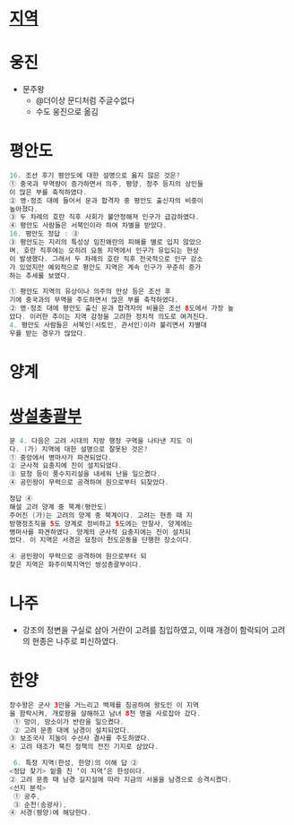 # [지역](https://parksunny.tistory.com/44?category=860754)

# 웅진
* 문주왕 
  * @더이상 문디처럼 주글수없다 
  * 수도 웅진으로 옮김

# 평안도
```java
16. 조선 후기 평안도에 대한 설명으로 옳지 않은 것은?
① 중국과 무역량이 증가하면서 의주, 평양, 정주 등지의 상인들
이 많은 부를 축적하였다. 
② 영·정조 대에 들어서 문과 합격자 중 평안도 출신자의 비중이 
높아졌다. 
③ 두 차례의 호란 직후 사회가 불안정해져 인구가 급감하였다. 
④ 평안도 사람들은 서북인이라 하여 차별을 받았다.
16. 평안도 정답 : ③
③ 평안도는 지리의 특성상 임진왜란의 피해를 별로 입지 않았으
며, 호란 직후에는 오히려 요동 지역에서 인구가 유입되는 현상
이 발생했다. 그래서 두 차례의 호란 직후 전국적으로 인구 감소
가 있었지만 예외적으로 평안도 지역은 계속 인구가 꾸준히 증가
하는 추세를 보였다. 

① 평안도 지역의 유상이나 의주의 만상 등은 조선 후
기에 중국과의 무역을 주도하면서 많은 부를 축적하였다. 
② 영·정조 대에 평안도 출신 문과 합격자의 비율은 조선 8도에서 가장 높
았다. 이러한 추이는 지역 감정을 고려한 정치적 의도로 여겨진다. 
4. 평안도 사람들은 서북인(서토인, 관서인)이라 불리면서 차별대
우를 받는 경우가 많았다.

```

# 양계
# [쌍설총괄부](https://www.google.com/search?q=%EC%8C%8D%EC%84%B1%EC%B4%9D%EA%B4%84%EB%B6%80&tbm=isch&ved=2ahUKEwiw8OGzk9fuAhXLEKYKHbfaBa8Q2-cCegQIABAB&oq=%EC%8C%8D%EC%84%B1%EC%B4%9D%EA%B4%84%EB%B6%80&gs_lcp=ChJtb2JpbGUtZ3dzLXdpei1pbWcQAzIECAAQDTIECAAQDTIECAAQDTIECAAQDTIICAAQDRAFEB46BAgjECdQuRtYsiNg6CRoAHAAeACAAYkBiAH2BJIBAzAuNZgBAKABAcABAQ&sclient=mobile-gws-wiz-img&ei=aYkfYPCXCMuhmAW3tZf4Cg&bih=626&biw=360&client=ms-android-samsung-ss&prmd=minv)
```java
문 4. 다음은 고려 시대의 지방 행정 구역을 나타낸 지도 이
다. (가) 지역에 대한 설명으로 잘못된 것은?
① 중앙에서 병마사가 파견되었다. 
② 군사적 요충지에 진이 설치되었다. 
③ 묘청 등이 풍수지리설을 내세워 난을 일으켰다. 
④ 공민왕이 무력으로 공격하여 원으로부터 되찾았다. 

정답 ④
해설 고려 양계 중 북계(평안도)
주어진 (가)는 고려의 양계 중 북계이다. 고려는 현종 때 지
방행정조직을 5도 양계로 정비하고 5도에는 안찰사, 양계에는 
병마사를 파견하였다. 양계의 군사적 요충지에는 진이 설치되
었다. 이 지역은 서경은 묘청이 천도운동을 단행한 장소이다. 

④ 공민왕이 무력으로 공격하여 원으로부터 되
찾은 지역은 화주이북지역인 쌍성총괄부이다.

```

# 나주
* 강조의 정변을 구실로 삼아 거란이 고려를 침입하였고, 이때 개경이 함락되어 고려의 현종은 
나주로 피신하였다.

# 한양
```java
장수왕은 군사 3만을 거느리고 백제를 침공하여 왕도인 이 지역
을 함락시켜, 개로왕을 살해하고 남녀 8천 명을 사로잡아 갔다.
 ① 망이, 망소이가 반란을 일으켰다.
 ② 고려 문종 대에 남경이 설치되었다. 
③ 보조국사 지눌이 수선사 결사를 주도하였다. 
④ 고려 태조가 북진 정책의 전진 기지로 삼았다.

 6. 특정 지역(한성, 한양)의 이해 답 ②
<정답 찾기> 밑줄 친 ‘이 지역’은 한성이다.
② 고려 문종 때 남경 길지설에 따라 지금의 서울을 남경으로 승격시켰다.
<선지 분석>
 ① 공주,
 ③ 순천(송광사), 
④ 서경(평양)에 해당한다.
```
